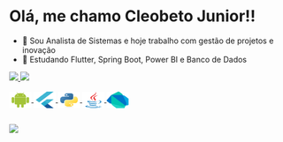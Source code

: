 # Olá, me chamo Cleobeto Junior!!

- 🤗 Sou Analista de Sistemas e hoje trabalho com gestão de projetos e inovação
- 📖 Estudando Flutter, Spring Boot, Power BI e Banco de Dados

<div>
  <a href="https://github.com/jrmesquita7">
  <img height="180cm" src="https://github-readme-stats.vercel.app/api?username=jrmesquita7&show_icons=true&theme=dracula&include_all_commits=true&count_private=true"/>
  <img height="180cm" src="https://github-readme-stats.vercel.app/api/top-langs/?username=jrmesquita7&layout=compact&langs_count=16&theme=dracula"/>
</div>

<div style="display: inline_block"><br>
  <img align="center" alt="Android" height="30" width="40" src="https://raw.githubusercontent.com/devicons/devicon/master/icons/android/android-original.svg">
  <img align="center" alt="Flutter" height="30" width="40" src="https://raw.githubusercontent.com/devicons/devicon/master/icons/flutter/flutter-original.svg">
  <img align="center" alt="Python" height="30" width="40" src="https://raw.githubusercontent.com/devicons/devicon/master/icons/python/python-original.svg">
  <img align="center" alt="Java" height="30" width="40" src="https://raw.githubusercontent.com/devicons/devicon/master/icons/java/java-original.svg">
  <img align="center" alt="Dart" height="30" width="40" src="https://raw.githubusercontent.com/devicons/devicon/master/icons/dart/dart-original.svg">

</div>

##


<div>
  <a href="https://www.linkedin.com/in/junior-mesquita-b57b95180" target="_blank">
  <img src="https://img.shields.io/badge/LinkedIn-0077B5?style=for-the-badge&logo=linkedin&logoColor=white"></a>

</div>




